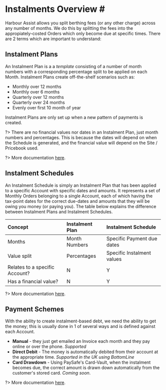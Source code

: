 # Instalments Overview \#

Harbour Assist allows you split berthing fees \(or any other charge\) across any number of months. We do this by splitting the fees into the appropiately-costed Orders which only become due at specific times. There are 2 terms which are important to understand:

## Instalment Plans

An Instalment Plan is a a _template_ consisting of a number of month numbers with a corresponding percentage split to be applied on each Month. Instalment Plans create off-the-shelf scenarios such as:

* Monthly over 12 months
* Monthly over 6 months
* Quarterly over 12 months
* Quarterly over 24 months
* Evenly over first 10 month of year

Instalment Plans are only set up when a new pattern of payments is created.

?&gt; There are no financial values nor dates in an Instalment Plan, just month numbers and percentages. This is because the dates will depend on when the Schedule is generated, and the financial value will depend on the Site / Pricebook used.

?&gt; More documentation [here](https://github.com/glaidler/docs-1/tree/a9b2fde53025657e319d99966ea9a02a32cbd61d/Instalments/Instalments/InstalmentPlans/README.md).

## Instalment Schedules

An Instalment Schedule is simply an Instalment Plan that has been applied to a specific Account with specific dates and amounts. It represents a set of Monthly Orders belonging to a single Account, each of which having the tax-point dates for the correct due-dates and amounts that they will be owing you money \(or paying you\). The table below explains the difference between Instalment Plans and Instalment Schedules.

| Concept | Instalment Plan | Instalment Schedule |
| :--- | :--- | :--- |
| Months | Month Numbers | Specific Payment due dates |
| Value split | Percentages | Specific Instalment values |
| Relates to a specific Account? | N | Y |
| Has a financial value? | N | Y |

?&gt; More documentation [here](https://github.com/glaidler/docs-1/tree/a9b2fde53025657e319d99966ea9a02a32cbd61d/Instalments/Instalments/CreatingAnInstalmentSchedule/README.md).

## Payment Schemes

With the ability to create instalment-based debt, we need the ability to get the money; this is usually done in 1 of several ways and is defined against each Account.

* **Manual** - they just get emailed an Invoice each month and they pay online or over the phone. _Supported_
* **Direct Debit** - The money is automatically debited from their account at the appropriate time. _Supported in the UK using BottomLine_
* **Card Drawdown** - Using PaySafe's Card-Vault, when the instalment becomes due, the correct amount is drawn down automatically from the customer's stored card. _Coming soon_.

?&gt; More documentation [here](https://github.com/glaidler/docs-1/tree/a9b2fde53025657e319d99966ea9a02a32cbd61d/Instalments/Instalments/PaymentSchemes.md).

